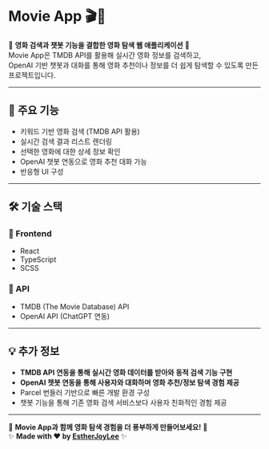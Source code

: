 # **Movie App 🎬🍿**

🚀 **영화 검색과 챗봇 기능을 결합한 영화 탐색 웹 애플리케이션** 🚀  
Movie App은 TMDB API를 활용해 실시간 영화 정보를 검색하고,  
OpenAI 기반 챗봇과 대화를 통해 영화 추천이나 정보를 더 쉽게 탐색할 수 있도록 만든 프로젝트입니다.

---

## **📌 주요 기능**

- 키워드 기반 영화 검색 (TMDB API 활용)  
- 실시간 검색 결과 리스트 렌더링  
- 선택한 영화에 대한 상세 정보 확인  
- OpenAI 챗봇 연동으로 영화 추천 대화 가능  
- 반응형 UI 구성

---

## **🛠 기술 스택**

### **📍 Frontend**
- React  
- TypeScript  
- SCSS  

### **📍 API**
- TMDB (The Movie Database) API  
- OpenAI API (ChatGPT 연동)

---

## **💡 추가 정보**

- **TMDB API 연동을 통해 실시간 영화 데이터를 받아와 동적 검색 기능 구현**  
- **OpenAI 챗봇 연동을 통해 사용자와 대화하며 영화 추천/정보 탐색 경험 제공**  
- Parcel 번들러 기반으로 빠른 개발 환경 구성  
- 챗봇 기능을 통해 기존 영화 검색 서비스보다 사용자 친화적인 경험 제공

---

💙 **Movie App과 함께 영화 탐색 경험을 더 풍부하게 만들어보세요!** 💙  
✨ **Made with ❤️ by [EstherJoyLee](https://github.com/EstherJoyLee)** ✨
